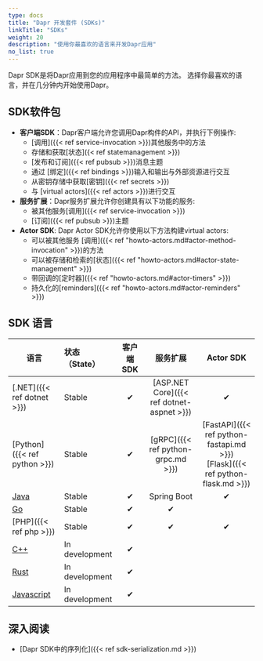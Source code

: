 ```yaml
---
type: docs
title: "Dapr 开发套件 (SDKs)"
linkTitle: "SDKs"
weight: 20
description: "使用你最喜欢的语言来开发Dapr应用"
no_list: true
---
```


Dapr SDK是将Dapr应用到您的应用程序中最简单的方法。 选择你最喜欢的语言，并在几分钟内开始使用Dapr。

## SDK软件包

- **客户端SDK**：Dapr客户端允许您调用Dapr构件的API，并执行下例操作:
   - [调用]({{< ref service-invocation >}})其他服务中的方法
   - 存储和获取[状态]({< ref statemanagement >}})
   - [发布和订阅]({{< ref pubsub >}})消息主题
   - 通过 [绑定]({{< ref bindings >}})输入和输出与外部资源进行交互
   - 从密钥存储中获取[密钥]({{< ref secrets >}})
   - 与 [virtual actors]({{< ref actors >}})进行交互
- **服务扩展**：Dapr服务扩展允许你创建具有以下功能的服务:
   - 被其他服务[调用]({{< ref service-invocation >}})
   - [订阅]({{< ref pubsub >}})主题
- **Actor SDK**: Dapr Actor SDK允许你使用以下方法构建virtual actors:
   - 可以被其他服务 [调用]({{< ref "howto-actors.md#actor-method-invocation" >}})的方法
   - 可以被存储和检索的[状态]({{< ref "howto-actors.md#actor-state-management" >}})
   - 带回调的[定时器]({{< ref "howto-actors.md#actor-timers" >}})
   - 持久化的[reminders]({{< ref "howto-actors.md#actor-reminders" >}})

## SDK 语言

| 语言                                       | 状态 （State）     | 客户端 SDK |                   服务扩展                    |                                        Actor SDK                                         |
| ---------------------------------------- |:-------------- |:-------:|:-----------------------------------------:|:----------------------------------------------------------------------------------------:|
| [.NET]({{< ref dotnet >}})               | Stable         |    ✔    | [ASP.NET Core]({{< ref dotnet-aspnet >}}) |                                            ✔                                             |
| [Python]({{< ref python >}})             | Stable         |    ✔    |    [gRPC]({{< ref python-grpc.md >}})     | [FastAPI]({{< ref python-fastapi.md >}})<br />[Flask]({{< ref python-flask.md >}}) |
| [Java](https://github.com/dapr/java-sdk) | Stable         |    ✔    |                Spring Boot                |                                            ✔                                             |
| [Go](https://github.com/dapr/go-sdk)     | Stable         |    ✔    |                     ✔                     |                                                                                          |
| [PHP]({{< ref php >}})                   | Stable         |    ✔    |                     ✔                     |                                            ✔                                             |
| [C++](https://github.com/dapr/cpp-sdk)   | In development |    ✔    |                                           |                                                                                          |
| [Rust]()                                 | In development |    ✔    |                                           |                                                                                          |
| [Javascript]()                           | In development |    ✔    |                                           |                                                                                          |

## 深入阅读

- [Dapr SDK中的序列化]({{< ref sdk-serialization.md >}})
